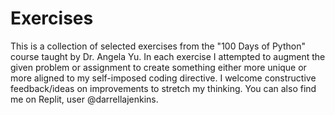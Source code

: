 # Exercises
This is a collection of selected exercises from the "100 Days of Python" course taught by Dr. Angela Yu.
In each exercise I attempted to augment the given problem or assignment to create something either more unique or more aligned
to my self-imposed coding directive.  I welcome constructive feedback/ideas on improvements to stretch my thinking.  You can 
also find me on Replit, user @darrellajenkins.
